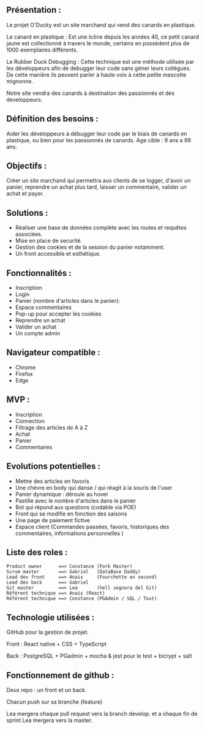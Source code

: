 ## Présentation :

Le projet O'Ducky est un site marchand qui vend des canards en plastique.

Le canard en plastique : Est une icône depuis les années 40, ce petit canard jaune est collectionné à travers le monde, certains en possèdent plus de 1000 exemplaires différents.

Le Rubber Duck Debugging : Cette technique est une méthode utilisée par les développeurs afin de debugger leur code sans géner leurs collègues. De cette manière ils peuvent parler à haute voix à cette petite mascotte mignonne. 

Notre site vendra des canards à destination des passionnés et des developpeurs.


## Définition des besoins : 

Aider les développeurs à débugger leur code par le biais de canards en plastique, ou bien pour les passionnés de canards.
Age cible : 9 ans a 99 ans. 


## Objectifs : 

Créer un site marchand qui permettra aux clients de se logger, d'avoir un panier, reprendre un achat plus tard, laisser un commentaire,  valider un achat et payer.


## Solutions : 

- Réaliser une base de données complète avec les routes et requêtes associées. 
- Mise en place de securité.
- Gestion des cookies et de la session du panier notamment. 
- Un front accessible et esthétique. 



## Fonctionnalités :

- Inscription
- Login
- Panier (nombre d'articles dans le panier): 
- Espace commentaires
- Pop-up pour accepter les cookies
- Reprendre un achat
- Valider un achat
- Un compte admin


## Navigateur compatible : 

- Chrome 
- Firefox 
- Edge 


## MVP : 

- Inscription
- Connection
- Filtrage des articles de A à Z 
- Achat
- Panier
- Commentaires


## Evolutions potentielles : 

- Mettre des articles en favoris
- Une chèvre en body qui danse / qui réagit à la souris de l'user
- Panier dynamique : déroule au hover
- Pastille avec le nombre d'articles dans le panier
- Bot qui répond aux questions (codable via POE) 
- Front qui se modifie en fonction des saisons 
- Une page de paiement fictive
- Espace client (Commandes passées, favoris, historiques des commentaires, informations personnelles )

## Liste des roles : 

```
Product owner      ==> Constance (Fork Master)
Scrum master       ==> Gabriel   (DataBase Daddy)
Lead dev front     ==> Anais     (Fourchette en second)
Lead dev back      ==> Gabriel
Git master         ==> Lea       (hell segnora del Git)
Référent technique ==> Anais (React)
Référent technique ==> Constance (PGAdmin / SQL / Tout)
```

##	Technologie utilisées :

GitHub pour la gestion de projet.  

Front : React native + CSS + TypeScript 

Back : PostgreSQL + PGadmin + mocha & jest pour le test + bicrypt + salt

## Fonctionnement de github : 

Deux repo : un front et un back.

Chacun push sur sa branche (feature)

Lea mergera chaque pull request vers la branch develop. et a chaque fin de sprint Lea mergera vers la master.